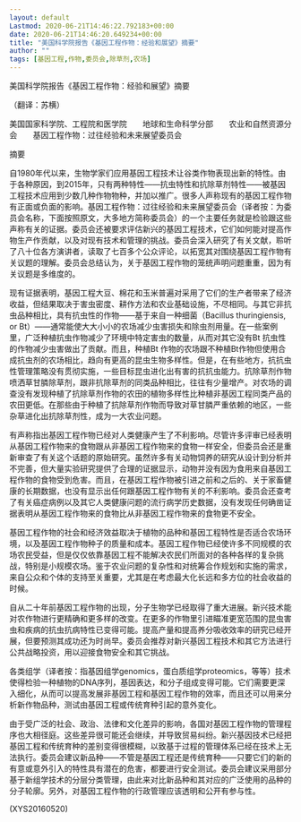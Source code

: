 ```yaml
---
layout: default
Lastmod: 2020-06-21T14:46:22.792183+00:00
date: 2020-06-21T14:46:20.649234+00:00
title: "美国科学院报告《基因工程作物：经验和展望》摘要"
author: ""
tags: [基因工程,作物,委员会,除草剂,农场]
---
```


美国科学院报告《基因工程作物：经验和展望》摘要

（翻译：苏横）

美国国家科学院、工程院和医学院　　地球和生命科学分部　　农业和自然资源分会　　基因工程作物：过往经验和未来展望委员会

摘要

自1980年代以来，生物学家们应用基因工程技术让谷类作物表现出新的特性。由于各种原因，到2015年，只有两种特性——抗虫特性和抗除草剂特性——被基因工程技术应用到少数几种作物物种，并加以推广。很多人声称现有的基因工程作物有正面或负面的影响。基因工程作物：过往经验和未来展望委员会（译者按：为委员会名称，下面按照原文，大多地方简称委员会）的一个主要任务就是检验跟这些声称有关的证据。委员会还被要求评估新兴的基因工程技术，它们如何能对提高作物生产作贡献，以及对现有技术和管理的挑战。委员会深入研究了有关文献，聆听了八十位各方演讲者，读取了七百多个公众评论，以拓宽其对围绕基因工程作物有关议题的理解。委员会总结认为，关于基因工程作物的笼统声明问题重重，因为有关议题是多维度的。

现有证据表明，基因工程大豆、棉花和玉米普遍对采用了它们的生产者带来了经济收益，但结果取决于害虫密度、耕作方法和农业基础设施，不尽相同。与其它非抗虫品种相比，具有抗虫性的作物——基于来自一种细菌（Bacillus thuringiensis, or Bt）——通常能使大大小小的农场减少虫害损失和除虫剂用量。在一些案例里，广泛种植抗虫作物减少了环境中特定害虫的数量，从而对其它没有Bt 抗虫性的作物减少虫害做出了贡献。而且，种植Bt 作物的农场跟不种植Bt作物但使用合成抗虫剂的农场相比，趋向有更高的昆虫生物多样性。但是，在有些地方，抗抗虫性管理策略没有贯彻实施，一些目标昆虫进化出有害的抗抗虫能力。抗除草剂作物喷洒草甘膦除草剂，跟非抗除草剂的同类品种相比，往往有少量增产。对农场的调查没有发现种植了抗除草剂作物的农田的植物多样性比种植非基因工程同类产品的农田更低。在那些由于种植了抗除草剂作物而导致对草甘膦严重依赖的地区，一些杂草进化出抗除草剂性，成为一大农业问题。

有声称指出基因工程作物已经对人类健康产生了不利影响。尽管许多评审已经表明从基因工程作物来的食物跟从非基因工程作物来的食物一样安全，但委员会还是重新审查了有关这个话题的原始研究。虽然许多有关动物饲养的研究从设计到分析并不完善，但大量实验研究提供了合理的证据显示，动物并没有因为食用来自基因工程作物的食物受到危害。而且，在基因工程作物被引进之前和之后的、关于家畜健康的长期数据，也没有显示出任何跟基因工程作物有关的不利影响。委员会还查考了有关癌症病例以及其它人类健康问题的流行病学历史数据，没有发现任何确凿证据表明从基因工程作物来的食物比从非基因工程作物来的食物更不安全。

基因工程作物的社会和经济效益取决于植物的品种和基因工程特性是否适合农场环境，以及基因工程作物种子的质量和成本。基因工程作物已经使许多不同规模的农场农民受益，但是仅仅依靠基因工程不能解决农民们所面对的各种各样的复杂挑战，特别是小规模农场。鉴于农业问题的复杂性和对统筹合作规划和实施的需求，来自公众和个体的支持至关重要，尤其是在考虑最大化长远和多方位的社会收益的时候。

自从二十年前基因工程作物的出现，分子生物学已经取得了重大进展。新兴技术能对农作物进行更精确和更多样的改变。在更多的作物里引进瞄准更宽范围的昆虫害虫和疾病的抗虫抗病特性已变得可能。提高产量和提高养分吸收效率的研究已经开展，但要预测其成功还为时尚早。委员会推荐对新兴基因工程技术和其它方法进行公共战略投资，用以迎接食物安全和其它挑战。

各类组学（译者按：指基因组学genomics，蛋白质组学proteomics，等等）技术使得检验一种植物的DNA序列，基因表达，和分子组成变得可能。它们需要更深入细化，从而可以提高发展非基因工程和基因工程作物的效率，而且还可以用来分析新作物品种，测试由基因工程或传统育种引起的意外变化。

由于受广泛的社会、政治、法律和文化差异的影响，各国对基因工程作物的管理程序也大相径庭。这些差异很可能还会继续，并导致贸易纠纷。新兴基因技术已经把基因工程和传统育种的差别变得很模糊，以致基于过程的管理体系已经在技术上无法执行。委员会建议新品种——不管是基因工程还是传统育种——只要它们的新的有意或意外引入的特性具有潜在的危害，都要进行安全测试。委员会建议采用部分基于新组学技术的分层分类管理，由此来对比新品种和其对应的广泛使用的品种的分子轮廓。另外，对基因工程作物的行政管理应该透明和公开有参与性。

(XYS20160520)

